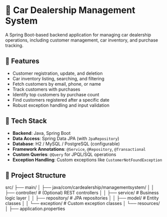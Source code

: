 # 🚗 Car Dealership Management System

A Spring Boot-based backend application for managing car dealership operations, including customer management, car inventory, and purchase tracking.

## 📌 Features

- Customer registration, update, and deletion
- Car inventory listing, searching, and filtering
- Fetch customers by email, phone, or name
- Track customers with purchases
- Identify top customers by purchase count
- Find customers registered after a specific date
- Robust exception handling and input validation

## 🧱 Tech Stack

- **Backend**: Java, Spring Boot
- **Data Access**: Spring Data JPA (with `JpaRepository`)
- **Database**: H2 / MySQL / PostgreSQL (configurable)
- **Framework Annotations**: `@Service`, `@Repository`, `@Transactional`
- **Custom Queries**: `@Query` for JPQL/SQL operations
- **Exception Handling**: Custom exceptions like `CustomerNotFoundException`

## 📂 Project Structure

src/
├── main/
│   ├── java/com/cardealership/managementsystem/
│   │   ├── controller/       # (Optional) REST controllers
│   │   ├── service/          # Business logic layer
│   │   ├── repository/       # JPA repositories
│   │   ├── model/            # Entity classes
│   │   └── exception/        # Custom exception classes
│   └── resources/
│       ├── application.properties
